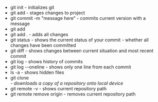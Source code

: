 - git init - initializes git
- git add - stages changes to project
- git commit -m "message here" - commits current version with a message
- git add <filename>
- git add . - adds all changes
- git status - shows the current status of your commit - whether all changes have been committed
- git diff - shows changes between current situation and most recent commit
- git log - shows history of commits
- git log --oneline - shows only one line from each commit
- ls -a - shows hidden files
- git clone <address> - downloads a copy of a repository onto local device
- git remote -v - shows current repository path
- git remote remove origin - removes current repository path

